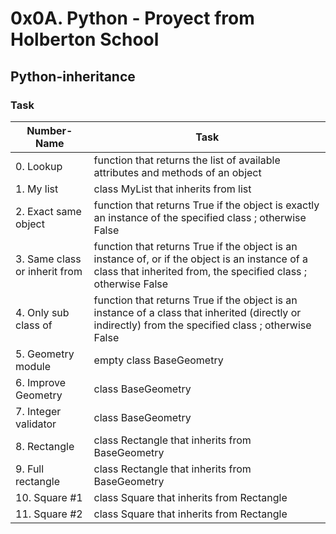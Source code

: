 # 0x0A. Python - Proyect from Holberton School

## Python-inheritance

### Task

Number-Name | Task
----------- | ----
0. Lookup | function that returns the list of available attributes and methods of an object
1. My list | class MyList that inherits from list
2. Exact same object | function that returns True if the object is exactly an instance of the specified class ; otherwise False
3. Same class or inherit from | function that returns True if the object is an instance of, or if the object is an instance of a class that inherited from, the specified class ; otherwise False
4. Only sub class of | function that returns True if the object is an instance of a class that inherited (directly or indirectly) from the specified class ; otherwise False
5. Geometry module | empty class BaseGeometry
6. Improve Geometry | class BaseGeometry
7. Integer validator | class BaseGeometry
8. Rectangle | class Rectangle that inherits from BaseGeometry
9. Full rectangle | class Rectangle that inherits from BaseGeometry
10. Square #1 | class Square that inherits from Rectangle
11. Square #2 | class Square that inherits from Rectangle
